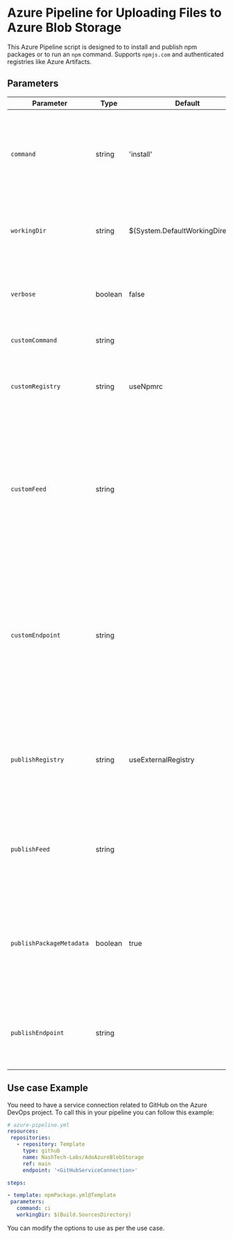 # Azure Pipeline for Uploading Files to Azure Blob Storage

This Azure Pipeline script is designed to to install and publish npm packages or to run an `npm` command. Supports `npmjs.com` and authenticated registries like Azure Artifacts.

## Parameters

| Parameter     | Type   |   Default | Values | Optional/Required | Description       |
|---------------|--------|-----------|--------|-------------------|-------------------|
| `command`     |string| 'install'| 'ci' / 'install' / 'publish' /'custom' | Required | Specifies the command and arguments, which are passed to npm for execution.If your arguments contain double quotes ("), escape them with a slash (\), and surround the escaped string with double quotes (") |
| `workingDir`      | string | $(System.DefaultWorkingDirectory) | | Optional  | Working folder that contains package.json, Specifies the path to the folder containing the target package.json and .npmrc files. Select the folder, not the file.|
| `verbose`         | boolean | false | true / false | Optional | Use when command = install / command = ci / command = publish.Prints more information to the console when the task runs |
| `customCommand`    | string | | | Optional  | Runs a custom command. Example: dist-tag ls mypackage.|
| `customRegistry` | string  | useNpmrc | useNpmrc/useFeed | Optional  | Define the registry to use either the one in npmrc file or the feed defined.Use when command = install / command = ci / command = custom|
| `customFeed`      | string |  |  | Optional  | Use packages from this Azure Artifacts/TFS registry. Required when customRegistry = useFeed && command = install / command = ci / command = custom. Includes the selected feed in the generated .npmrc. For project-scoped feeds, use ProjectName/FeedName or ProjectID/FeedID. For organization-scoped feeds, the value should be the feed name.|
| `customEndpoint`| string | | |Optional |Credentials for registries outside this organization/collection Use when customRegistry = useNpmrc && command = install / command = ci / command = custom. Credentials to use for external registries located in the project's .npmrc. Leave this blank for registries in this account/collection; the task uses the build's credentials automatically.|
| `publishRegistry`| string | useExternalRegistry | useExternalRegistry/useFeed| Optional | Specifies the registry that the command will target.Use when command = publish. Allowed values: useExternalRegistry (External npm registry (including other accounts/collections)), useFeed (Registry I select here). |
| `publishFeed`      | string |  |  | Optional  |Specifies a registry hosted in the account. You must have Package Management installed and licensed to select a registry here. Required when publishRegistry = useFeed && command = publish.|
| `publishPackageMetadata`| boolean |true |true/false |Optional | Publish pipeline metadata.Associates the build/release pipeline's metadata (the run # and source code information) with the package.Use when command = publish && publishRegistry = useFeed && command = install / command = ci / command = publish. |
| `publishEndpoint`| string |  | | Optional | Required when publishRegistry = useExternalRegistry && command = publish. Specifies the credentials to use for publishing to an external registry.|

## Use case Example

You need to have a service connection related to GitHub on the Azure DevOps project.
To call this in your pipeline you can follow this example:

   ```yaml
  # azure-pipeline.yml
  resources:
    repositories:
      - repository: Template
        type: github
        name: NashTech-Labs/AdoAzureBlobStorage
        ref: main
        endpoint: '<GitHubServiceConnection>'

  steps:

  - template: npmPackage.yml@Template
    parameters:
      command: ci
      workingDir: $(Build.SourcesDirectory)
  ```

You can modify the options to use as per the use case.
